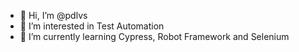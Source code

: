 - 👋 Hi, I’m @pdlvs
- 👀 I’m interested in Test Automation
- 🌱 I’m currently learning Cypress, Robot Framework and Selenium
